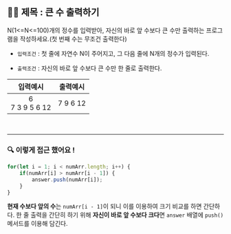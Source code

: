 ## ✍🏻 제목 : 큰 수 출력하기
N(1<=N<=100)개의 정수를 입력받아, 자신의 바로 앞 수보다 큰 수만 출력하는 프로그램을 작성하세요.(첫 번째 수는 무조건 출력한다)
- `입력조건` : 첫 줄에 자연수 N이 주어지고, 그 다음 줄에 N개의 정수가 입력된다.

- `출력조건` : 자신의 바로 앞 수보다 큰 수만 한 줄로 출력한다.

|입력예시|출력예시|
|:------:|:----:|
|6</br>7 3 9 5 6 12|7 9 6 12|


</br>

---

### 🔍 이렇게 접근 했어요 !

```javascript
for(let i = 1; i < numArr.length; i++) {
    if(numArr[i] > numArr[i - 1]) {
        answer.push(numArr[i]);
    }
}
```
**현재 수보다 앞의 수**는 `numArr[i - 1]`이 되니 이를 이용하여 크기 비교를 하면 간단하다. 한 줄 출력을 간단히 하기 위해 **자신이 바로 앞 수보다 크다**면 `answer` 배열에 `push()` 메서드를 이용해 담긴다.
